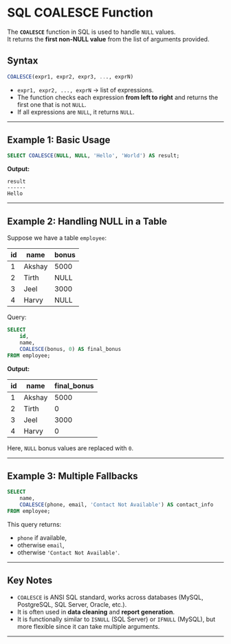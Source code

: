 
# SQL COALESCE Function

The **`COALESCE`** function in SQL is used to handle `NULL` values.  
It returns the **first non-NULL value** from the list of arguments provided.


## Syntax

```sql
COALESCE(expr1, expr2, expr3, ..., exprN)
````

* `expr1, expr2, ..., exprN` → list of expressions.
* The function checks each expression **from left to right** and returns the first one that is not `NULL`.
* If all expressions are `NULL`, it returns `NULL`.

---

## Example 1: Basic Usage

```sql
SELECT COALESCE(NULL, NULL, 'Hello', 'World') AS result;
```

**Output:**

```
result
------
Hello
```

---

## Example 2: Handling NULL in a Table

Suppose we have a table `employee`:

| id | name   | bonus |
| -- | ------ | ----- |
| 1  | Akshay | 5000  |
| 2  | Tirth  | NULL  |
| 3  | Jeel   | 3000  |
| 4  | Harvy  | NULL  |

Query:

```sql
SELECT 
    id,
    name,
    COALESCE(bonus, 0) AS final_bonus
FROM employee;
```

**Output:**

| id | name   | final\_bonus |
| -- | ------ | ------------ |
| 1  | Akshay | 5000         |
| 2  | Tirth  | 0            |
| 3  | Jeel   | 3000         |
| 4  | Harvy  | 0            |

Here, `NULL` bonus values are replaced with `0`.

---

## Example 3: Multiple Fallbacks

```sql
SELECT 
    name,
    COALESCE(phone, email, 'Contact Not Available') AS contact_info
FROM employee;
```

This query returns:

* `phone` if available,
* otherwise `email`,
* otherwise `'Contact Not Available'`.

---

## Key Notes

* `COALESCE` is ANSI SQL standard, works across databases (MySQL, PostgreSQL, SQL Server, Oracle, etc.).
* It is often used in **data cleaning** and **report generation**.
* It is functionally similar to `ISNULL` (SQL Server) or `IFNULL` (MySQL), but more flexible since it can take multiple arguments.

---


